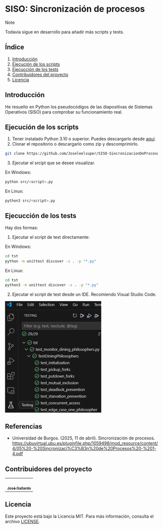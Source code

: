 # SISO: Sincronización de procesos

> [!Note]
> Todavía sigue en desarrollo para añadir más scripts y tests.

## Índice

1. [Introducción](#introducción)
2. [Ejecución de los scripts](#ejecución-de-los-scripts)
3. [Ejecucción de los tests](#ejecución-de-los-tests)
4. [Contribuidores del proyecto](#contribuidores-del-proyecto)
5. [Licencia](#licencia)

## Introducción

He resuelto en Python los pseudocódigos de las diapositivas de Sistemas Operativos (SISO) para comprobar su funcionamiento real.

## Ejecución de los scripts

1. Tener instalado Python 3.10 o superior. Puedes descargarlo desde [aquí](https://www.python.org/downloads/).
2. Clonar el repositorio o descargarlo como zip y descomprimirlo.

```bash
git clone https://github.com/Joseleelsuper/SISO-SincronizacionDeProcesos.git
```

3. Ejecutar el srcipt que se desee visualizar.

En Windows:
```bash
python src/<script>.py
```

En Linux:
```bash
python3 src/<script>.py
```

## Ejecucción de los tests

Hay dos formas:
1. Ejecutar el script de test directamente:

En Windows:
```bash
cd tst
python -m unittest discover -s . -p "*.py"
```

En Linux:
```bash
cd tst
python3 -m unittest discover -s . -p "*.py"
```

2. Ejecutar el script de test desde un IDE. Recomiendo Visual Studio Code.

![VSCode Test](assets/VSCodeTest.png)

## Referencias

- Universidad de Burgos. (2025, 11 de abril). Sincronización de procesos. https://ubuvirtual.ubu.es/pluginfile.php/1059498/mod_resource/content/4/05%20-%20Sincronizaci%C3%B3n%20de%20Procesos%20-%201-4.pdf

## Contribuidores del proyecto

<table>
    <tr>
        <td align="center"><a href="https://joseleelportfolio.vercel.app/"><img src="https://github.com/Joseleelsuper.png" width="100px;" alt=""/><br /><sub><b>José Gallardo</b></sub></a></td>
    </tr>
</table>

## Licencia

Este proyecto está bajo la Licencia MIT. Para más información, consulta el archivo [LICENSE](LICENSE).
